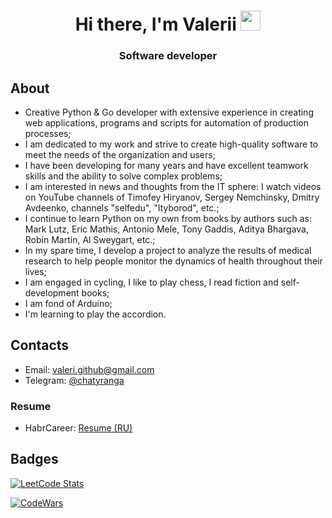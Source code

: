 <h1 align="center">Hi there, I'm Valerii</a> 
<img src="https://github.com/blackcater/blackcater/raw/main/images/Hi.gif" height="32"/></h1>
<h3 align="center">Software developer</h3>

<!---
- 👋 Hi, I’m @ValeriiGithub
- 👀 I’m interested in ...
- 🌱 I’m currently learning ...
- 💞️ I’m looking to collaborate on ...
- 📫 How to reach me ...
--->
<!---
ValeriiGithub/ValeriiGithub is a ✨ special ✨ repository because its `README.md` (this file) appears on your GitHub profile.
You can click the Preview link to take a look at your changes.
--->

## About

* Creative Python & Go developer with extensive experience in creating web applications, programs and scripts for automation of production processes;
* I am dedicated to my work and strive to create high-quality software to meet the needs of the organization and users;
* I have been developing for many years and have excellent teamwork skills and the ability to solve complex problems;
* I am interested in news and thoughts from the IT sphere: I watch videos on YouTube channels of Timofey Hiryanov, Sergey Nemchinsky, Dmitry Avdeenko, channels "selfedu", "Ityborod", etc.;
* I continue to learn Python on my own from books by authors such as: 
Mark Lutz, Eric Mathis, Antonio Mele, Tony Gaddis, Aditya Bhargava, Robin Martin, Al Sweygart, etc.;
* In my spare time, I develop a project to analyze the results of medical research to help people monitor the dynamics of health throughout their lives;
* I am engaged in cycling, I like to play chess, I read fiction and self-development books;
* I am fond of Arduino;
* I'm learning to play the accordion.

<!---
## I’m currently working on
  * Youtube [channel](https://www.youtube.com/channel/UCYspuehThql30psLWg3c-fA/?sub_confirmation=1) about Python [![YouTube Channel Subscribers](https://img.shields.io/youtube/channel/subscribers/UCYspuehThql30psLWg3c-fA)](https://www.youtube.com/channel/UCYspuehThql30psLWg3c-fA/?sub_confirmation=1) 
  * And [channel](https://www.youtube.com/channel/UCYLIThkSR1JmUoxLXtc-S9w/?sub_confirmation=1) about lifestyle, remote work and hobbies [![YouTube Channel Subscribers](https://img.shields.io/youtube/channel/subscribers/UCYLIThkSR1JmUoxLXtc-S9w)](https://www.youtube.com/channel/UCYLIThkSR1JmUoxLXtc-S9w/?sub_confirmation=1) 
  * Content creating  for my [LinkedIn account](https://www.linkedin.com/feed/hashtag/?keywords=kaziamov)
  * Creating a graphic design for my [Instagram account](https://instagram.com/kaziamov_) about Python
  * And writing code (my last week stats):

<!--START_SECTION:waka-->

<!--

```txt
Python           18 hrs 5 mins   ██████████████████████░░░   88.19 %
Text             1 hr 23 mins    █▓░░░░░░░░░░░░░░░░░░░░░░░   06.75 %
HTML             27 mins         ▓░░░░░░░░░░░░░░░░░░░░░░░░   02.23 %
Other            11 mins         ▒░░░░░░░░░░░░░░░░░░░░░░░░   00.97 %
JSON             10 mins         ▒░░░░░░░░░░░░░░░░░░░░░░░░   00.87 %
```

<!--END_SECTION:waka-->



<!--
## What I'm planning to do

## I’m currently learning ...

## 👯 I’m looking to collaborate on ...
## 🤔 I’m looking for help with ...
## 💬 Ask me about graphic design, marketing or psychology
## 📫 How to reach me: ...
## 😄 Pronouns: ...
## ⚡ Fun fact: ...
-->


## Contacts

* Email: [valeri.github@gmail.com](mailto:valeri.github@gmail.com)
* Telegram: [@chatyranga](https://t.me/chatyranga)
<!---
* LinkedIn: [in/kaziamov](https://www.linkedin.com/in/kaziamov)
--->

### Resume
* HabrCareer: [Resume (RU)](https://career.habr.com/habrik_aureus)
<!---
* LinkedIn: [Resume (EN)](https://www.linkedin.com/in/kaziamov)
--->

## Badges
<!---
[![LeetCode Stats](https://leetcode.card.workers.dev/kaziamov?theme=dark&font=source_code_pro&extension=null)](https://leetcode.com/kaziamov/)
[![CodeWars](https://www.codewars.com/users/kaziamov/badges/large)](https://www.codewars.com/r/N0so6Q)
--->


[![LeetCode Stats](https://leetcode.card.workers.dev/ValeriiGithub?theme=dark&font=source_code_pro&extension=null)](https://leetcode.com/ValeriiGithub/)

[![CodeWars](https://www.codewars.com/users/ValeriiGithub/badges/large)](https://www.codewars.com/r/N0so6Q)
<!---
![Codewars](https://github.r2v.ch/codewars?user=ValeriiGithub)
--->
